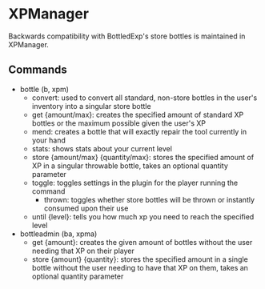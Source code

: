 # XPManager

Backwards compatibility with BottledExp's store bottles is maintained in XPManager.

## Commands

- bottle (b, xpm)
  - convert: used to convert all standard, non-store bottles in the user's inventory into a singular store bottle
  - get {amount/max}: creates the specified amount of standard XP bottles or the maximum possible given the user's XP
  - mend: creates a bottle that will exactly repair the tool currently in your hand
  - stats: shows stats about your current level
  - store {amount/max} {quantity/max}: stores the specified amount of XP in a singular throwable bottle, takes an optional quantity parameter
  - toggle: toggles settings in the plugin for the player running the command
    - thrown: toggles whether store bottles will be thrown or instantly consumed upon their use
  - until {level}: tells you how much xp you need to reach the specified level
- bottleadmin (ba, xpma)
  - get {amount}: creates the given amount of bottles without the user needing that XP on their player
  - store {amount} {quantity}: stores the specified amount in a single bottle without the user needing to have that XP on them, takes an optional quantity parameter